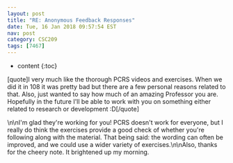 ```yaml
---
layout: post
title: "RE: Anonymous Feedback Responses"
date: Tue, 16 Jan 2018 09:57:54 EST
nav: post
category: CSC209
tags: [7467]
---
```


* content
{:toc}

[quote]I very much like the thorough PCRS videos and exercises. When we did it in 108 it was pretty bad but there are a few personal reasons related to that. Also, just wanted to say how much of an amazing Professor you are. Hopefully in the future I'll be able to work with you on something either related to research or development :D[/quote]
<!-- more -->
<p>\n\nI'm glad they're working for you! PCRS doesn't work for everyone, but I really do think the exercises provide a good check of whether you're following along with the material. That being said: the wording can often be improved, and we could use a wider variety of exercises.\n\nAlso, thanks for the cheery note. It brightened up my morning.</p>
